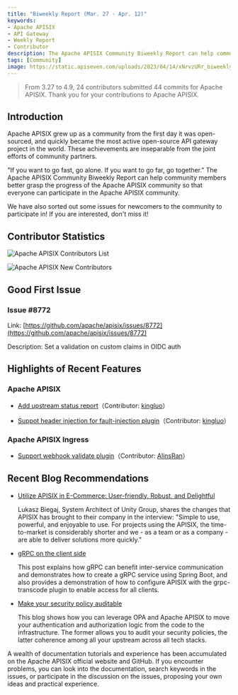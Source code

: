 ```yaml
---
title: "Biweekly Report (Mar. 27 - Apr. 12)"
keywords: 
- Apache APISIX
- API Gateway
- Weekly Report
- Contributor
description: The Apache APISIX Community Biweekly Report can help community members better grasp the progress of the Apache APISIX community so that everyone can participate in the Apache APISIX community.
tags: [Community]
image: https://static.apiseven.com/uploads/2023/04/14/xNrvzURr_biweekly-report-0327-0412.png
---
```


> From 3.27 to 4.9, 24 contributors submitted 44 commits for Apache APISIX. Thank you for your contributions to Apache APISIX.

<!--truncate-->

## Introduction

Apache APISIX grew up as a community from the first day it was open-sourced, and quickly became the most active open-source API gateway project in the world. These achievements are inseparable from the joint efforts of community partners.

"If you want to go fast, go alone. If you want to go far, go together." The Apache APISIX Community Biweekly Report can help community members better grasp the progress of the Apache APISIX community so that everyone can participate in the Apache APISIX community.

We have also sorted out some issues for newcomers to the community to participate in! If you are interested, don't miss it!

## Contributor Statistics

![Apache APISIX Contributors List](https://static.apiseven.com/uploads/2023/04/10/DIDm2aDQ_%E7%A4%BE%E5%8C%BA%E5%8F%8C%E5%91%A8%E6%8A%A5-%E8%B4%A1%E7%8C%AE%E8%80%85%E6%B5%B7%E6%8A%A5-07%E6%9C%9F.png)

![Apache APISIX New Contributors](https://static.apiseven.com/uploads/2023/04/10/ysgQ4kpJ_%E7%A4%BE%E5%8C%BA%E5%8F%8C%E5%91%A8%E6%8A%A5-%E6%96%B0%E6%99%8B%E6%B5%B7%E6%8A%A5-07%E5%91%A8.png)

## Good First Issue

### Issue #8772

Link: [https://github.com/apache/apisix/issues/8772](https://github.com/apache/apisix/issues/8772)

Description: Set a validation on custom claims in OIDC auth

## Highlights of Recent Features

### Apache APISIX

- [Add upstream status report](https://github.com/apache/apisix/pull/9151)（Contributor: [kingluo](https://github.com/kingluo)）

- [Suppot header injection for fault-injection plugin](https://github.com/apache/apisix/pull/9039)（Contributor:  [kingluo](https://github.com/kingluo)）

### Apache APISIX Ingress

- [Support webhook validate plugin](https://github.com/apache/apisix-ingress-controller/pull/1355)（Contributor: [AlinsRan](https://github.com/AlinsRan)）

## Recent Blog Recommendations

- [Utilize APISIX in E-Commerce: User-friendly, Robust, and Delightful](https://apisix.apache.org/blog/2023/04/07/apisix-unity-group-q&a/)

  Lukasz Biegaj, System Architect of Unity Group, shares the changes that APISIX has brought to their company in the interview: "Simple to use, powerful, and enjoyable to use. For projects using the APISIX, the time-to-market is considerably shorter and we - as a team or as a company - are able to deliver solutions more quickly."

- [gRPC on the client side](https://apisix.apache.org/blog/2023/03/16/grpc-client-side/)

  This post explains how gRPC can benefit inter-service communication and demonstrates how to create a gRPC service using Spring Boot, and also provides a demonstration of how to configure APISIX with the grpc-transcode plugin to enable access for all clients.

- [Make your security policy auditable](https://apisix.apache.org/blog/2023/03/02/security-policy-auditable/)

  This blog shows how you can leverage OPA and Apache APISIX to move your authentication and authorization logic from the code to the infrastructure. The former allows you to audit your security policies, the latter coherence among all your upstream across all tech stacks.

A wealth of documentation tutorials and experience has been accumulated on the Apache APISIX official website and GitHub. If you encounter problems, you can look into the documentation, search keywords in the issues, or participate in the discussion on the issues, proposing your own ideas and practical experience.

